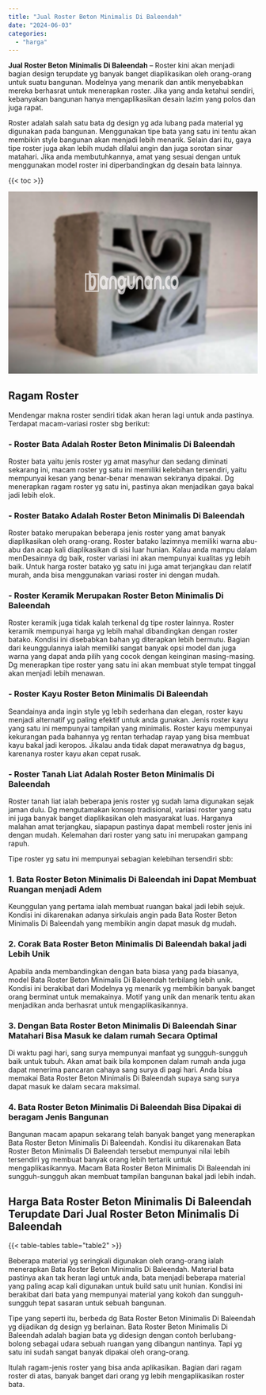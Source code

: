 ```yaml
---
title: "Jual Roster Beton Minimalis Di Baleendah"
date: "2024-06-03"
categories: 
  - "harga"
---
```


**Jual Roster Beton Minimalis Di Baleendah** – Roster kini akan menjadi bagian design terupdate yg banyak banget diaplikasikan oleh orang-orang untuk suatu bangunan. Modelnya yang menarik dan antik menyebabkan mereka berhasrat untuk menerapkan roster. Jika yang anda ketahui sendiri, kebanyakan bangunan hanya mengaplikasikan desain lazim yang polos dan juga rapat.

Roster adalah salah satu bata dg design yg ada lubang pada material yg digunakan pada bangunan. Menggunakan tipe bata yang satu ini tentu akan membikin style bangunan akan menjadi lebih menarik. Selain dari itu, gaya tipe roster juga akan lebih mudah dilalui angin dan juga sorotan sinar matahari. Jika anda membutuhkannya, amat yang sesuai dengan untuk menggunakan model roster ini diperbandingkan dg desain bata lainnya.

{{< toc >}}

![Jual Roster Beton Minimalis Di Baleendah](/images/bata-roster-minimalis-16.png)

## Ragam Roster

Mendengar makna roster sendiri tidak akan heran lagi untuk anda pastinya. Terdapat macam-variasi roster sbg berikut:

### \- Roster Bata Adalah Roster Beton Minimalis Di Baleendah

Roster bata yaitu jenis roster yg amat masyhur dan sedang diminati sekarang ini, macam roster yg satu ini memiliki kelebihan tersendiri, yaitu mempunyai kesan yang benar-benar menawan sekiranya dipakai. Dg menerapkan ragam roster yg satu ini, pastinya akan menjadikan gaya bakal jadi lebih elok.

### \- Roster Batako Adalah Roster Beton Minimalis Di Baleendah

Roster batako merupakan beberapa jenis roster yang amat banyak diaplikasikan oleh orang-orang. Roster batako lazimnya memiliki warna abu-abu dan acap kali diaplikasikan di sisi luar hunian. Kalau anda mampu dalam menDesainnya dg baik, roster variasi ini akan mempunyai kualitas yg lebih baik. Untuk harga roster batako yg satu ini juga amat terjangkau dan relatif murah, anda bisa menggunakan variasi roster ini dengan mudah.

### \- Roster Keramik Merupakan Roster Beton Minimalis Di Baleendah

Roster keramik juga tidak kalah terkenal dg tipe roster lainnya. Roster keramik mempunyai harga yg lebih mahal dibandingkan dengan roster batako. Kondisi ini disebabkan bahan yg diterapkan lebih bermutu. Bagian dari keunggulannya ialah memiliki sangat banyak opsi model dan juga warna yang dapat anda pilih yang cocok dengan keinginan masing-masing. Dg menerapkan tipe roster yang satu ini akan membuat style tempat tinggal akan menjadi lebih menawan.

### \- Roster Kayu Roster Beton Minimalis Di Baleendah

Seandainya anda ingin style yg lebih sederhana dan elegan, roster kayu menjadi alternatif yg paling efektif untuk anda gunakan. Jenis roster kayu yang satu ini mempunyai tampilan yang minimalis. Roster kayu mempunyai kekurangan pada bahannya yg rentan terhadap rayap yang bisa membuat kayu bakal jadi keropos. Jikalau anda tidak dapat merawatnya dg bagus, karenanya roster kayu akan cepat rusak.

### \- Roster Tanah Liat Adalah Roster Beton Minimalis Di Baleendah

Roster tanah liat ialah beberapa jenis roster yg sudah lama digunakan sejak jaman dulu. Dg mengutamakan konsep tradisional, variasi roster yang satu ini juga banyak banget diaplikasikan oleh masyarakat luas. Harganya malahan amat terjangkau, siapapun pastinya dapat membeli roster jenis ini dengan mudah. Kelemahan dari roster yang satu ini merupakan gampang rapuh.

Tipe roster yg satu ini mempunyai sebagian kelebihan tersendiri sbb:

### 1\. Bata Roster Beton Minimalis Di Baleendah ini Dapat Membuat Ruangan menjadi Adem

Keunggulan yang pertama ialah membuat ruangan bakal jadi lebih sejuk. Kondisi ini dikarenakan adanya sirkulais angin pada Bata Roster Beton Minimalis Di Baleendah yang membikin angin dapat masuk dg mudah.

### 2\. Corak Bata Roster Beton Minimalis Di Baleendah bakal jadi Lebih Unik

Apabila anda membandingkan dengan bata biasa yang pada biasanya, model Bata Roster Beton Minimalis Di Baleendah terbilang lebih unik. Kondisi ini berakibat dari Modelnya yg menarik yg membikin banyak banget orang berminat untuk memakainya. Motif yang unik dan menarik tentu akan menjadikan anda berhasrat untuk mengaplikasikannya.

### 3\. Dengan Bata Roster Beton Minimalis Di Baleendah Sinar Matahari Bisa Masuk ke dalam rumah Secara Optimal

Di waktu pagi hari, sang surya mempunyai manfaat yg sungguh-sungguh baik untuk tubuh. Akan amat baik bila komponen dalam rumah anda juga dapat menerima pancaran cahaya sang surya di pagi hari. Anda bisa memakai Bata Roster Beton Minimalis Di Baleendah supaya sang surya dapat masuk ke dalam secara maksimal.

### 4\. Bata Roster Beton Minimalis Di Baleendah Bisa Dipakai di beragam Jenis Bangunan

Bangunan macam apapun sekarang telah banyak banget yang menerapkan Bata Roster Beton Minimalis Di Baleendah. Kondisi itu dikarenakan Bata Roster Beton Minimalis Di Baleendah tersebut mempunyai nilai lebih tersendiri yg membuat banyak orang lebih tertarik untuk mengaplikasikannya. Macam Bata Roster Beton Minimalis Di Baleendah ini sungguh-sungguh akan membuat tampilan bangunan bakal jadi lebih indah.

## Harga Bata Roster Beton Minimalis Di Baleendah Terupdate Dari Jual Roster Beton Minimalis Di Baleendah

{{< table-tables table="table2" >}}

Beberapa material yg seringkali digunakan oleh orang-orang ialah menerapkan Bata Roster Beton Minimalis Di Baleendah. Material bata pastinya akan tak heran lagi untuk anda, bata menjadi beberapa material yang paling acap kali digunakan untuk build satu unit hunian. Kondisi ini berakibat dari bata yang mempunyai material yang kokoh dan sungguh-sungguh tepat sasaran untuk sebuah bangunan.

Tipe yang seperti itu, berbeda dg Bata Roster Beton Minimalis Di Baleendah yg dijadikan dg design yg berlainan. Bata Roster Beton Minimalis Di Baleendah adalah bagian bata yg didesign dengan contoh berlubang-bolong sebagai udara sebuah ruangan yang dibangun nantinya. Tapi yg satu ini sudah sangat banyak dipakai oleh orang-orang.

Itulah ragam-jenis roster yang bisa anda aplikasikan. Bagian dari ragam roster di atas, banyak banget dari orang yg lebih mengaplikasikan roster bata.
